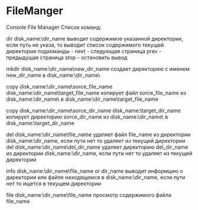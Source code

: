 # FileManger
Console File Manager
Список команд:

dir disk_name:\dir_name	выводит содержимое указанной директории, если путь не указа, то выводит список содержимого текущей директории
подкоманды - 	next - следующая страница
		prev - предыдущая страница
		stop - остановить вывод

mkdir disk_name:\dir_name\new_dir_name	создает директорию с именем new_dir_name в disk_name:\dir_name\

copy disk_name:\dir_name\sorce_file_name disk_name:\dir_name\target_file_name	копирует файл sorce_file_name из disk_name:\dir_name\ в disk_name:\dir_name\target_file_name

copy disk_name:\dir_name\sorce_dir_name disk_name:\target_dir_name копирует директорию sorce_dir_name из disk_name:\dir_name\ в disk_name:\target_dir_name

del disk_name:\dir_name\file_name удаляет файл file_name из директории disk_name:\dir_name\, если пути нет то удаляет из текущей директории
del disk_name:\dir_name\del_dir_name удаляет директорию del_dir_name из директории disk_name:\dir_name\, если пути нет то удаляет из текущей директории

info disk_name:\dir_name\file_name or dir_name выводит информцию о директории или файле находящемся в disk_name:\dir_name\, если пути нет то ищется в текущем директории

file disk_name:\dir_name\file_name просмотр содержимого файла file_name

